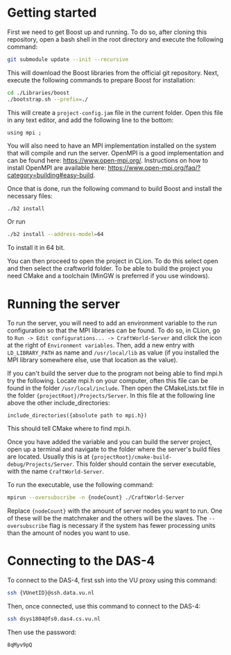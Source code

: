 # Getting started

First we need to get Boost up and running. To do so, after cloning this repository, open a bash shell in the root directory and execute the following command:

```bash
git submodule update --init --recursive
```

This will download the Boost libraries from the official git repository. Next, execute the following commands to prepare Boost for installation:

```bash
cd ./Libraries/boost
./bootstrap.sh --prefix=./
```

This will create a `project-config.jam` file in the current folder. Open this file in any text editor, and add the following line to the bottom:

```
using mpi ;
```

You will also need to have an MPI implementation installed on the system that will compile and run the server. OpenMPI is a good implementation and can be found here: <https://www.open-mpi.org/>. Instructions on how to install OpenMPI are available here: <https://www.open-mpi.org/faq/?category=building#easy-build>.

Once that is done, run the following command to build Boost and install the necessary files:

```bash
./b2 install
```
Or run 
```bash
./b2 install --address-model=64
```
To install it in 64 bit.

You can then proceed to open the project in CLion. To do this select open and then select the craftworld folder. To be able to build the project you need CMake and a toolchain (MinGW is preferred if you use windows).

# Running the server

To run the server, you will need to add an environment variable to the run configuration so that the MPI libraries can be found. To do so, in CLion, go to `Run -> Edit configurations... -> CraftWorld-Server` and click the icon at the right of `Environment variables`.
Then, add a new entry with `LD_LIBRARY_PATH` as name and `/usr/local/lib` as value (if you installed the MPI library somewhere else, use that location as the value).

If you can't build the server due to the program not being able to find mpi.h try the following. Locate mpi.h on your computer, often this file can be found in the folder `/usr/local/include`. Then open the CMakeLists.txt file in the folder `{projectRoot}/Projects/Server`. In this file at the following line above the other include_directories:
```
include_directories({absolute path to mpi.h})
```
This should tell CMake where to find mpi.h.

Once you have added the variable and you can build the server project, open up a terminal and navigate to the folder where the server's build files are located.
Usually this is at `{projectRoot}/cmake-build-debug/Projects/Server`. This folder should contain the server executable, with the name `CraftWorld-Server`.

To run the executable, use the following command:

```bash
mpirun --oversubscribe -n {nodeCount} ./CraftWorld-Server
```

Replace `{nodeCount}` with the amount of server nodes you want to run. One of these will be the matchmaker and the others will be the slaves.
The `--oversubscribe` flag is necessary if the system has fewer processing units than the amount of nodes you want to use.

# Connecting to the DAS-4

To connect to the DAS-4, first ssh into the VU proxy using this command:

```bash
ssh {VUnetID}@ssh.data.vu.nl
```

Then, once connected, use this command to connect to the DAS-4:

```bash
ssh dsys1804@fs0.das4.cs.vu.nl
```

Then use the password:

```
8qMyv9pQ
```
